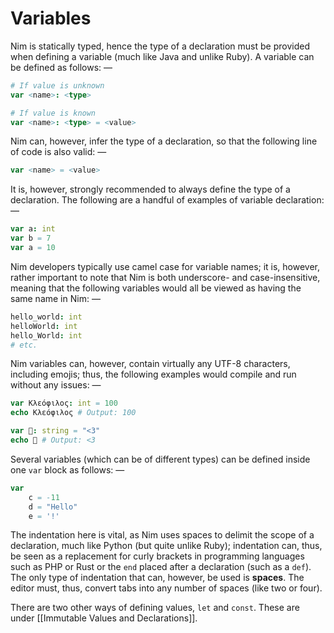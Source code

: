# Variables
Nim is statically typed, hence the type of a declaration must be provided when defining a variable (much like Java and unlike Ruby). A variable can be defined as follows: —

```nim
# If value is unknown
var <name>: <type>

# If value is known
var <name>: <type> = <value>
```

Nim can, however, infer the type of a declaration, so that the following line of code is also valid: —

```nim
var <name> = <value>
```

It is, however, strongly recommended to always define the type of a declaration. The following are a handful of examples of variable declaration: —

```nim
var a: int  
var b = 7 
var a = 10
```

Nim developers typically use camel case for variable names; it is, however, rather important to note that Nim is both underscore- and case-insensitive, meaning that the following variables would all be viewed as having the same name in Nim: —

```nim
hello_world: int
helloWorld: int
hello_World: int
# etc.
```

Nim variables can, however, contain virtually any UTF-8 characters, including emojis; thus, the following examples would compile and run without any issues: —

```nim
var Κλεόφιλος: int = 100
echo Κλεόφιλος # Output: 100

var 💖: string = "<3"
echo 💖 # Output: <3
```

Several variables (which can be of different types) can be defined inside one ```var``` block as follows: —

```nim
var
	c = -11
	d = "Hello"
	e = '!'
```

The indentation here is vital, as Nim uses spaces to delimit the scope of a declaration, much like Python (but quite unlike Ruby); indentation can, thus, be seen as a replacement for curly brackets in programming languages such as PHP or Rust or the ```end``` placed after a declaration (such as a ```def```).  The only type of indentation that can, however, be used is __spaces__. The editor must, thus, convert tabs into any number of spaces (like two or four). 

There are two other ways of defining values, ```let``` and ```const```. These are under [[Immutable Values and Declarations]].